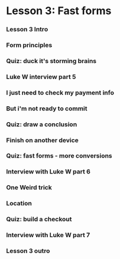 # Lesson 3: Fast forms

### Lesson 3 Intro
### Form principles
### Quiz: duck it's storming brains
### Luke W interview part 5
### I just need to check my payment info
### But i'm not ready to commit
### Quiz: draw a conclusion
### Finish on another device
### Quiz: fast forms - more conversions
### Interview with Luke W part 6
### One Weird trick
### Location
### Quiz: build a checkout
### Interview with Luke W part 7
### Lesson 3 outro
